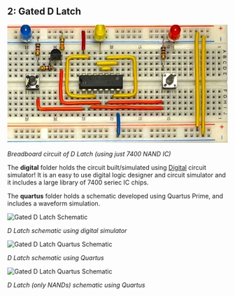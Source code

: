 ## 2: Gated D Latch

![image](https://github.com/pietrea2/7400-Series-IC-And-Transistor-Digital-Circuits/blob/main/Images/d%20gated%20latch.jpg)

*Breadboard circuit of D Latch (using just 7400 NAND IC)*

The **digital** folder holds the circuit built/simulated using [Digital](https://github.com/hneemann/Digital) circuit simulator! It is an easy to use digital logic designer and circuit simulator and it includes a large library of 7400 seriec IC chips.

The **quartus** folder holds a schematic developed using Quartus Prime, and includes a waveform simulation.

![Gated D Latch Schematic](https://github.com/pietrea2/7400-Series-IC-Digital-Circuits/blob/main/2_Gated_D_Latch/d_latch_digital_schematic.png)

*D Latch schematic using digital simulator*

![Gated D Latch Quartus Schematic](https://github.com/pietrea2/7400-Series-IC-Digital-Circuits/blob/main/2_Gated_D_Latch/d_latch_quartus_schematic.png)

*D Latch schematic using Quartus*

![Gated D Latch Quartus Schematic](https://github.com/pietrea2/7400-Series-IC-Digital-Circuits/blob/main/2_Gated_D_Latch/d_latch_quartus_schematic_nand.png)

*D Latch (only NANDs) schematic using Quartus*